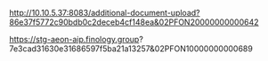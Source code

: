 http://10.10.5.37:8083/additional-document-upload?86e37f5772c90bdb0c2deceb4cf148ea&02PFON20000000000642

https://stg-aeon-aip.finology.group? 7e3cad31630e31686597f5ba21a13257&02PFON10000000000689

